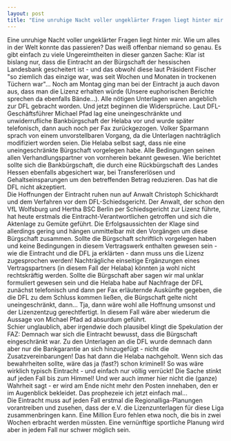```yaml
---
layout: post
title: "Eine unruhige Nacht voller ungeklärter Fragen liegt hinter mir."
---
```


Eine unruhige Nacht voller ungeklärter Fragen liegt hinter mir. Wie um alles in der Welt konnte das passieren? Das weiß offenbar niemand so genau. Es gibt einfach zu viele Ungereimtheiten in dieser ganzen Sache: Klar ist bislang nur, dass die Eintracht an der Bürgschaft der hessischen Landesbank gescheitert ist - und das obwohl diese laut Präsident Fischer "so ziemlich das einzige war, was seit Wochen und Monaten in trockenen Tüchern war"... Noch am Montag ging man bei der Eintracht ja auch davon aus, dass man die Lizenz erhalten würde (Unsere euphorischen Berichte sprechen da ebenfalls Bände...). Alle nötigen Unterlagen waren angeblich zur DFL gebracht worden. Und jetzt beginnen die Widersprüche. Laut DFL-Geschäftsführer Michael Pfad lag eine uneingeschränkte und unwiderrufliche Bankbürgschaft der Helaba vor und wurde später telefonisch, dann auch noch per Fax zurückgezogen. Volker Sparmann sprach von einem unvorstellbaren Vorgang, da die Unterlagen nachträglich modifiziert worden seien. Die Helaba selbst sagt, dass nie eine uneingeschränkte Bürgschaft vorgelegen habe. Alle Bedingungen seinen allen Verhandlungspartner von vornherein bekannt gewesen. Wie berichtet sollte sich die Bankbürgschaft, die durch eine Rückbürgschaft des Landes Hessen ebenfalls abgesichert war, bei Transfererlösen und Gehaltseinsparungen um den betreffenden Betrag reduzieren. Das hat die DFL nicht akzeptiert.  
Die Hoffnungen der Eintracht ruhen nun auf Anwalt Christoph Schickhardt und dem Verfahren vor dem DFL-Schiedsgericht. Der Anwalt, der schon den VfL Wolfsburg und Hertha BSC Berlin per Schiedsgericht zur Lizenz führte, hat heute erstmals die Eintracht-Verantwortlichen getroffen und sich die Aktenlage zu Gemüte geführt. Die Erfolgsaussichten der Klage sind allerdings gering und hängen unmittelbar mit den Vorgängen um diese Bürgschaft zusammen. Sollte die Bürgschaft schriftlich vorgelegen haben und keine Bedingungen in diesem Vertragswerk enthalten gewesen sein - wie die Eintracht und die DFL ja erklärten - dann muss uns die Lizenz zugesprochen werden! Nachträgliche einseitige Ergänzungen eines Vertragspartners (in diesem Fall der Helaba) könnten ja wohl nicht rechtskräftig werden. Sollte die Bürgschaft aber sagen wir mal unklar formuliert gewesen sein und die Helaba habe auf Nachfrage der DFL zunächst telefonisch und dann per Fax erläuternde Auskünfte gegeben, die die DFL zu dem Schluss kommen ließen, die Bürgschaft gelte nicht uneingeschränkt, dann... Tja, dann wäre wohl alle Hoffnung umsonst und der Lizenzentzug gerechtfertigt. In diesem Fall wäre aber wiederum die Aussage von Michael Pfad ad absurdum geführt.  
Schier unglaublich, aber irgendwie doch plausibel klingt die Spekulation der FAZ: Demnach war sich die Eintracht bewusst, dass die Bürgschaft eingeschränkt war. Zu den Unterlagen an die DFL wurde demnach dann aber nur die Bankgarantie an sich hinzugefügt - nicht die Zusatzvereinbarungen! Das hat dann die Helaba nachgeholt. Wenn sich das bewahrheiten sollte, wäre das ja (fast?) schon kriminell! So was wäre wirklich typisch Eintracht - und einfach nur völlig verrückt! Die Sache stinkt auf jeden Fall bis zum Himmel! Und wer auch immer hier nicht die (ganze) Wahrheit sagt - er wird am Ende nicht mehr den Posten innehaben, den er im Augenblick bekleidet. Das prophezeie ich jetzt einfach mal...  
Die Eintracht muss auf jeden Fall erstmal die Regionalliga-Planungen vorantreiben und zusehen, dass der e.V. die Lizenzunterlagen für diese Liga zusammenbringen kann. Eine Million Euro fehlen etwa noch, die bis in zwei Wochen erbracht werden müssten. Eine vernünftige sportliche Planung wird aber in jedem Fall nur schwer möglich sein.

